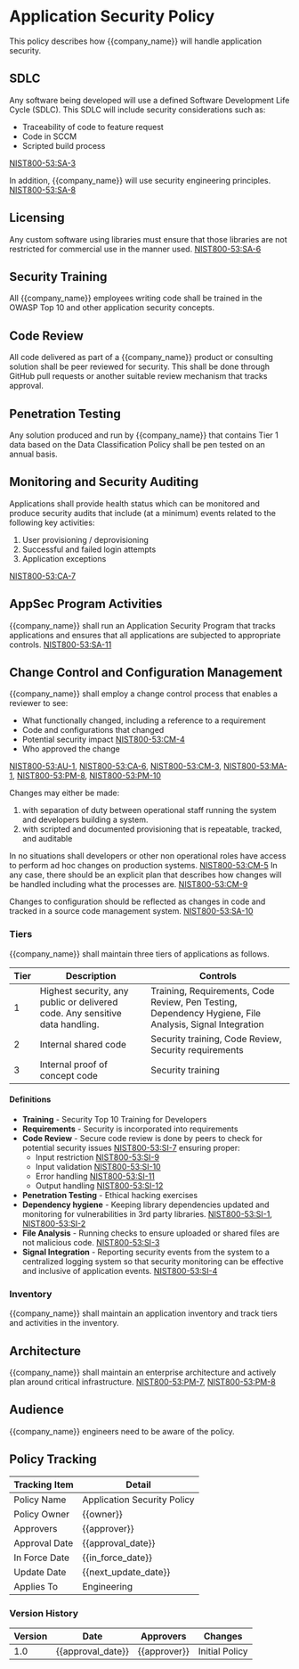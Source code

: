 # Application Security Policy

This policy describes how {{company_name}} will handle application security.

## SDLC

Any software being developed will use a defined Software Development Life Cycle (SDLC).  This SDLC will include
security considerations such as:

* Traceability of code to feature request
* Code in SCCM
* Scripted build process

[NIST800-53:SA-3](https://nvd.nist.gov/800-53/Rev4/control/SA-3)

In addition, {{company_name}} will use security engineering principles. [NIST800-53:SA-8](https://nvd.nist.gov/800-53/Rev4/control/SA-8)

## Licensing

Any custom software using libraries must ensure that those libraries are not restricted for commercial use in the
manner used. [NIST800-53:SA-6](https://nvd.nist.gov/800-53/Rev4/control/SA-6)

## Security Training

All {{company_name}} employees writing code shall be trained in the OWASP Top 10 and other application security concepts.

## Code Review

All code delivered as part of a {{company_name}} product or consulting solution shall be peer reviewed for security.
This shall be done through GitHub pull requests or another suitable review mechanism that tracks approval.

## Penetration Testing

Any solution produced and run by {{company_name}} that contains Tier 1 data based on the Data Classification Policy
shall be pen tested on an  annual basis.

## Monitoring and Security Auditing

Applications shall provide health status which can be monitored and produce security audits that include (at a minimum)
events related to the following key activities:

1. User provisioning / deprovisioning
1. Successful and failed login attempts
1. Application exceptions

[NIST800-53:CA-7](https://nvd.nist.gov/800-53/Rev4/control/CA-7)

## AppSec Program Activities

{{company_name}} shall run an Application Security Program that tracks applications and ensures that all applications
are subjected to appropriate controls. [NIST800-53:SA-11](https://nvd.nist.gov/800-53/Rev4/control/SA-11)

## Change Control and Configuration Management

{{company_name}} shall employ a change control process that enables a reviewer to see:

* What functionally changed, including a reference to a requirement
* Code and configurations that changed
* Potential security impact [NIST800-53:CM-4](https://nvd.nist.gov/800-53/Rev4/control/CM-4)
* Who approved the change

[NIST800-53:AU-1](https://nvd.nist.gov/800-53/Rev4/control/AU-1),
[NIST800-53:CA-6](https://nvd.nist.gov/800-53/Rev4/control/CA-6),
[NIST800-53:CM-3](https://nvd.nist.gov/800-53/Rev4/control/CM-3),
[NIST800-53:MA-1](https://nvd.nist.gov/800-53/Rev4/control/MA-1),
[NIST800-53:PM-8](https://nvd.nist.gov/800-53/Rev4/control/PM-8),
[NIST800-53:PM-10](https://nvd.nist.gov/800-53/Rev4/control/PM-10)

Changes may either be made:

1. with separation of duty between operational staff running the system and developers building a system.
1. with scripted and documented provisioning that is repeatable, tracked, and auditable

In no situations shall developers or other non operational roles have access to perform ad hoc changes on
production systems. [NIST800-53:CM-5](https://nvd.nist.gov/800-53/Rev4/control/CM-5) In any case, there should be an
explicit plan that describes how changes will be handled including what the processes are.
[NIST800-53:CM-9](https://nvd.nist.gov/800-53/Rev4/control/CM-9)

Changes to configuration should be reflected as changes in code and tracked in a source code management system.
[NIST800-53:SA-10](https://nvd.nist.gov/800-53/Rev4/control/SA-10)

### Tiers

{{company_name}} shall maintain three tiers of applications as follows.

| Tier | Description | Controls |
|------|-------------|----------|
|  1   | Highest security, any public or delivered code. Any sensitive data handling. | Training, Requirements, Code Review, Pen Testing, Dependency Hygiene, File Analysis, Signal Integration |
|  2   | Internal shared code | Security training, Code Review, Security requirements |
|  3   | Internal proof of concept code | Security training |

#### Definitions

* **Training** - Security Top 10 Training for Developers
* **Requirements** - Security is incorporated into requirements
* **Code Review** - Secure code review is done by peers to check for potential security issues
  [NIST800-53:SI-7](https://nvd.nist.gov/800-53/Rev4/control/SI-7) ensuring proper:
  * Input restriction [NIST800-53:SI-9](https://nvd.nist.gov/800-53/Rev4/control/SI-9)
  * Input validation [NIST800-53:SI-10](https://nvd.nist.gov/800-53/Rev4/control/SI-10)
  * Error handling [NIST800-53:SI-11](https://nvd.nist.gov/800-53/Rev4/control/SI-11)
  * Output handling [NIST800-53:SI-12](https://nvd.nist.gov/800-53/Rev4/control/SI-12)
* **Penetration Testing** - Ethical hacking exercises
* **Dependency hygiene** - Keeping library dependencies updated and monitoring for vulnerabilities in 3rd party
  libraries. [NIST800-53:SI-1](https://nvd.nist.gov/800-53/Rev4/control/SI-1),
  [NIST800-53:SI-2](https://nvd.nist.gov/800-53/Rev4/control/SI-2)
* **File Analysis** - Running checks to ensure uploaded or shared files are not malicious code.
  [NIST800-53:SI-3](https://nvd.nist.gov/800-53/Rev4/control/SI-3)
* **Signal Integration** - Reporting security events from the system to a centralized logging system so that security
  monitoring can be effective and inclusive of application events.
  [NIST800-53:SI-4](https://nvd.nist.gov/800-53/Rev4/control/SI-4)

### Inventory

{{company_name}} shall maintain an application inventory and track tiers and activities in the inventory.

## Architecture

{{company_name}} shall maintain an enterprise architecture and actively plan around critical infrastructure.
[NIST800-53:PM-7](https://nvd.nist.gov/800-53/Rev4/control/PM-7),
[NIST800-53:PM-8](https://nvd.nist.gov/800-53/Rev4/control/PM-8)

## Audience

{{company_name}} engineers need to be aware of the policy.

## Policy Tracking

| Tracking Item   | Detail |
|-----------------|--------|
| Policy Name     | Application Security Policy |
| Policy Owner    | {{owner}} |
| Approvers       | {{approver}} |
| Approval Date   | {{approval_date}} |
| In Force Date   | {{in_force_date}} |
| Update Date     | {{next_update_date}} |
| Applies To      | Engineering |

### Version History

| Version | Date | Approvers | Changes |
|--|--|--|--|
| 1.0 | {{approval_date}} | {{approver}} | Initial Policy |
